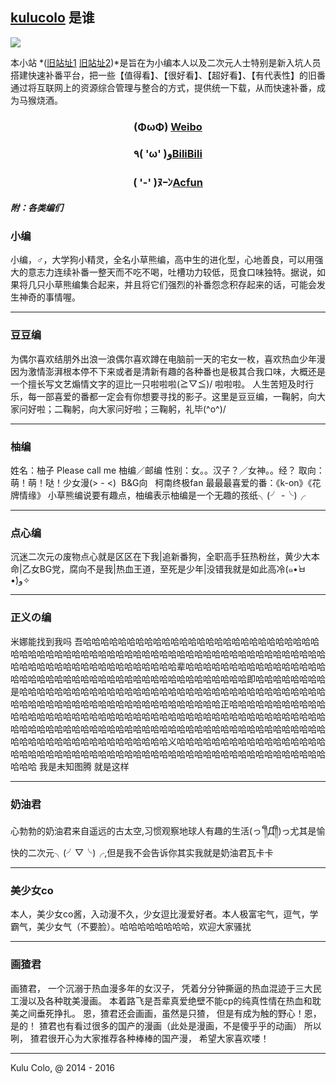 ## [kulucolo](http://kulucolo.github.io) 是谁

![](http://i.imgur.com/L5T8twt.jpg)

本小站 *([旧站址1](http://kulucolo.lofter.com "lofter") [旧站址2](http://kulucolo.tk "KuluColo"))*是旨在为小编本人以及二次元人士特别是新入坑人员搭建快速补番平台，把一些【值得看】、【很好看】、【超好看】、【有代表性】的旧番通过将互联网上的资源综合管理与整合的方式，提供统一下载，从而快速补番，成为马猴烧酒。
### <center>(ΦωΦ) [Weibo](http://weibo.com/KuluColo "Follow Us on weibo")</center>
### <center>٩( 'ω' )و[BiliBili](http://space.bilibili.com/3586567/#!/index "Follow Us on Bilibili")</center>
### <center>( '-' )ﾇｰﾝ[Acfun](http://www.acfun.tv/u/1809651.aspx "Follow Us on acfun")</center>

#### *附：各类编们*
### **小编**
小编，♂，大学狗小精灵，全名小草熊编，高中生的进化型，心地善良，可以用强大的意志力连续补番一整天而不吃不喝，吐槽功力较低，觅食口味独特。据说，如果将几只小草熊编集合起来，并且将它们强烈的补番怨念积存起来的话，可能会发生神奇的事情喔。


----------


### **豆豆编**
为偶尔喜欢结朋外出浪一浪偶尔喜欢蹲在电脑前一天的宅女一枚，喜欢热血少年漫因为激情澎湃根本停不下来或者是清新有趣的各种番也是极其合我口味，大概还是一个擅长写文艺煽情文字的逗比一只啦啦啦(≧▽≦)/ 啦啦啦。
人生苦短及时行乐，每一部喜爱的番都一定会有你想要寻找的影子。这里是豆豆编，一鞠躬，向大家问好啦；二鞠躬，向大家问好啦；三鞠躬，礼毕(^o^)/


----------


### **柚编**
姓名：柚子 Please call me 柚编／邮编
性别：女。。汉子？／女神。。经？
取向：萌！萌！哒！少女漫(> - <)  B&G向   柯南终极fan
最最最喜爱的番：《k-on》《花牌情缘》
小草熊编说要有趣点，柚编表示柚编是一个无趣的孩纸╮(╯ -╰)╭


----------


### **点心编**
沉迷二次元の废物点心就是区区在下我|追新番狗，全职高手狂热粉丝，黄少大本命|乙女BG党，腐向不是我|热血王道，至死是少年|没错我就是如此高冷(๑•̀ㅂ•́)و✧


----------


### **正义の编**
米娜能找到我吗
吾哈哈哈哈哈哈哈哈哈哈哈哈哈哈哈哈哈哈哈哈哈哈哈哈哈哈哈哈哈哈哈哈哈哈哈哈哈哈哈哈哈哈哈哈哈哈哈哈哈哈哈哈哈哈哈哈哈哈哈哈哈哈哈哈哈哈哈哈哈哈哈哈哈哈哈哈哈哈哈哈哈哈辈哈哈哈哈哈哈哈哈哈哈哈哈哈哈哈哈哈哈哈哈哈哈哈哈哈哈哈哈哈哈哈哈哈哈哈哈哈哈哈哈哈哈哈即哈哈哈哈哈哈哈哈是哈哈哈哈哈哈哈哈哈哈哈哈哈哈哈哈哈哈哈哈哈哈哈哈哈哈哈哈哈哈哈哈哈哈哈哈哈哈哈哈哈哈哈哈哈哈哈哈哈哈哈哈哈哈哈哈哈哈哈正哈哈哈哈哈哈哈哈哈哈哈哈哈哈哈哈哈哈哈哈哈哈哈哈哈哈哈哈哈哈哈哈哈哈哈哈哈哈哈哈哈哈哈哈哈哈哈哈哈哈哈哈哈哈哈哈哈哈哈哈哈哈哈哈哈哈哈哈哈哈哈哈哈哈哈哈哈哈哈哈哈哈哈哈哈哈哈哈哈哈哈哈哈哈哈哈哈哈哈哈哈义哈哈哈哈哈哈哈哈哈哈哈哈哈哈哈哈哈哈哈哈哈哈哈哈哈哈哈哈哈哈哈哈哈哈哈哈哈哈哈哈哈哈哈哈哈哈哈哈哈哈哈哈哈哈哈哈
我是未知图腾 就是这样


----------


### **奶油君**
心勃勃的奶油君来自遥远的古太空,习惯观察地球人有趣的生活(っ´༎ຶД༎ຶ)っ尤其是愉快的二次元╮(╯▽╰)╭,但是我不会告诉你其实我就是奶油君瓦卡卡


----------


### **美少女co**
本人，美少女co酱，入动漫不久，少女逗比漫爱好者。本人极富宅气，逗气，学霸气，美少女气（不要脸）。哈哈哈哈哈哈哈哈，欢迎大家骚扰


----------


### **画猹君**
画猹君， 一个沉溺于热血漫多年的女汉子， 凭着分分钟撕逼的热血混迹于三大民工漫以及各种耽美漫画。 本着路飞是吾辈真爱绝壁不能cp的纯真性情在热血和耽美之间垂死挣扎。 恩，猹君还会画画，虽然是只猹， 但是有成为触的野心！恩，是的！ 猹君也有看过很多的国产的漫画（此处是漫画，不是傻乎乎的动画） 所以咧， 猹君很开心为大家推荐各种棒棒的国产漫， 希望大家喜欢喽！


----------

Kulu Colo, @ 2014 - 2016
